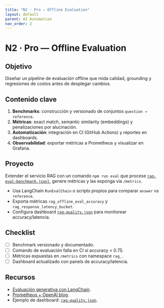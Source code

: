 ```yaml
---
title: "N2 · Pro — Offline Evaluation"
layout: default
parent: AI Automation
nav_order: 2
---
```


# N2 · Pro — Offline Evaluation

## Objetivo
Diseñar un pipeline de evaluación offline que mida calidad, grounding y regresiones de costos antes de desplegar cambios.

## Contenido clave
1. **Benchmarks**: construcción y versionado de conjuntos `question → reference`.
2. **Métricas**: exact match, semantic similarity (embeddings) y penalizaciones por alucinación.
3. **Automatización**: integración en CI (GitHub Actions) y reportes en dashboards.
4. **Observabilidad**: exportar métricas a Prometheus y visualizar en Grafana.

## Proyecto
Extender el servicio RAG con un comando `npm run eval` que procese [`rag-eval-benchmark.jsonl`](../../saas-devops-course/templates/datasets/rag-eval-benchmark.jsonl), genere métricas y las exponga vía `/metrics`.

- Usa LangChain `RunEvalChain` o scripts propios para comparar `answer` vs `reference`.
- Exporta métricas `rag_offline_eval_accuracy` y `rag_response_latency_bucket`.
- Configura dashboard [`rag-quality.json`](../../saas-devops-course/templates/observability/grafana-dashboards/rag-quality.json) para monitorear accuracy/latencia.

## Checklist
- [ ] Benchmark versionado y documentado.
- [ ] Comando de evaluación falla en CI si accuracy < 0.75.
- [ ] Métricas expuestas en `/metrics` con namespace `rag_`.
- [ ] Dashboard actualizado con panels de accuracy/latencia.

## Recursos
- [Evaluación generativa con LangChain](https://python.langchain.com/docs/guides/evaluation/).
- [Prometheus + OpenAI blog](https://openai.com/blog/evaluating-gpts).
- Ejemplo de dashboard: [`rag-quality.json`](../../saas-devops-course/templates/observability/grafana-dashboards/rag-quality.json).
